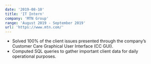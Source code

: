 ```yaml
---
date: '2019-08-10'
title: 'IT Intern'
company: 'MTN Group'
range: 'August 2019 - September 2019'
url: 'https://www.mtn.com/'
---
```


- Solved 100% of the client issues presented through the company’s Customer Care Graphical User Interface (CC GUI).
- Computed SQL queries to gather important client data for daily operational purposes. 
